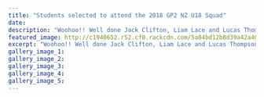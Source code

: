 ```yaml
---
title: "Students selected to attend the 2018 GP2 NZ U18 Squad"
date: 
description: "Woohoo!! Well done Jack Clifton, Liam Lace and Lucas Thompson on your selection to attend the 2018 GP2 in the New Zealand Under 18 Squad..."
featured_image: http://c1940652.r52.cf0.rackcdn.com/5a84bd12b8d39a42a400063c/Canoe-Racing-NZ-emblem.jpg
excerpt: "Woohoo!! Well done Jack Clifton, Liam Lace and Lucas Thompson on your selection to attend the 2018 GP2 in the New Zealand Under 18 Squad."
gallery_image_1: 
gallery_image_2: 
gallery_image_3: 
gallery_image_4: 
gallery_image_5: 
---
```

